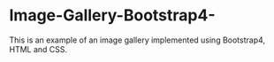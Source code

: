 # Image-Gallery-Bootstrap4-
This is an example of an image gallery implemented using Bootstrap4, HTML and CSS.
